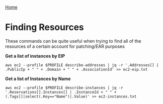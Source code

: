 <html><link rel="stylesheet" href="../css/air.css"></html>

[Home](../index.html)

# Finding Resources

These commands can be quite useful when trying to find all of the resources of a certain account for patching/EAR purposes

**Get a list of instances by EIP**
```
aws ec2 --profile $PROFILE describe-addresses | jq -r '.Addresses[] | .PublicIp + " " + .Domain + " " + .AssociationId' >> ec2-eip.txt
```

**Get a list of Instances by Name**
~~~
aws ec2 --profile $PROFILE describe-instances | jq -r '.Reservations[].Instances[] | .InstanceId + " " + (.Tags[]|select(.Key=="Name")|.Value)' >> ec2-instances.txt
~~~